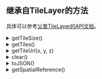 ## 继承自TileLayer的方法

具体可以参考[父类TileLayer的API文档](https://maptalks.org/maptalks.js/api/0.x/TileLayer.html)。

<details><summary>getTileSize()</summary>
<p>
<br/>

获取瓦片高宽

返回：

* Size

</p>
</details>

<details><summary>getTiles()</summary>
<p>
<br/>

获取瓦片

返回：

* Object

</p>
</details>

<details><summary>getTileUrl(x, y, z)</summary>
<p>
<br/>

获取瓦片url

返回：

* String

</p>
</details>

<details><summary>clear()</summary>
<p>
<br/>

清空图层

</p>
</details>

<details><summary>toJSON()</summary>
<p>
<br/>

获得图层的JSON对象，这个JSON对象可以通过 maptalks.Layer.fromJSDN(json) 方法还原为图层对象。

返回：

* Object

</p>
</details>

<details><summary>getSpatialReference()</summary>
<p>
<br/>

获得图层的空间参考对象。

返回：

* SpatialReference

</p>
</details>
